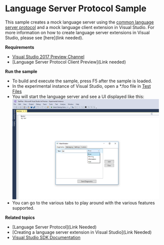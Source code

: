 # Language Server Protocol Sample
This sample creates a mock language server using the [common language server protocol](https://github.com/Microsoft/language-server-protocol/blob/master/protocol.md) and a mock language client extension in Visual Studio.  For more information on how to create language server extensions in Visual Studio, please see [here](link needed).

**Requirements**
* [ Visual Studio 2017 Preview Channel](https://www.visualstudio.com/thank-you-downloading-visual-studio/?ch=pre&sku=Community&rel=15)
* [Language Server Protocol Client Preview](Link needed)

**Run the sample**
* To build and execute the sample, press F5 after the sample is loaded.
* In the experimental instance of Visual Studio, open a *.foo file in [Test Files](MockLanguageExtension/TestFiles)
* You will start the language server and see a UI displayed like this:
![image](Resources/screenshot1.png)
* You can go to the various tabs to play around with the various features supported.

**Related topics**
* [Language Server Protocol](Link Needed)
* [Creating a language server extension in Visual Studio](Link Needed)
* [ Visual Studio SDK Documentation ](https://docs.microsoft.com/en-us/visualstudio/extensibility/visual-studio-sdk)